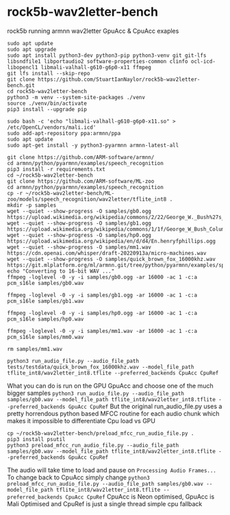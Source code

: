 # rock5b-wav2letter-bench
rock5b running armnn wav2letter GpuAcc &amp; CpuAcc exaples
```
sudo apt update 
sudo apt upgrade
sudo apt install python3-dev python3-pip python3-venv git git-lfs libsndfile1 libportaudio2 software-properties-common clinfo ocl-icd-libopencl1 libmali-valhall-g610-g6p0-x11 ffmpeg
git lfs install --skip-repo
git clone https://github.com/StuartIanNaylor/rock5b-wav2letter-bench.git
cd rock5b-wav2letter-bench
python3 -m venv --system-site-packages ./venv
source ./venv/bin/activate
pip3 install --upgrade pip

sudo bash -c 'echo "libmali-valhall-g610-g6p0-x11.so" > /etc/OpenCL/vendors/mali.icd'
sudo add-apt-repository ppa:armnn/ppa
sudo apt update
sudo apt-get install -y python3-pyarmnn armnn-latest-all

git clone https://github.com/ARM-software/armnn/
cd armnn/python/pyarmnn/examples/speech_recognition
pip3 install -r requirements.txt
cd ~/rock5b-wav2letter-bench
git clone https://github.com/ARM-software/ML-zoo
cd armnn/python/pyarmnn/examples/speech_recognition
cp -r ~/rock5b-wav2letter-bench/ML-zoo/models/speech_recognition/wav2letter/tflite_int8 .
mkdir -p samples
wget --quiet --show-progress -O samples/gb0.ogg https://upload.wikimedia.org/wikipedia/commons/2/22/George_W._Bush%27s_weekly_radio_address_%28November_1%2C_2008%29.oga
wget --quiet --show-progress -O samples/gb1.ogg https://upload.wikimedia.org/wikipedia/commons/1/1f/George_W_Bush_Columbia_FINAL.ogg
wget --quiet --show-progress -O samples/hp0.ogg https://upload.wikimedia.org/wikipedia/en/d/d4/En.henryfphillips.ogg
wget --quiet --show-progress -O samples/mm1.wav https://cdn.openai.com/whisper/draft-20220913a/micro-machines.wav
wget --quiet --show-progress -O samples/quick_brown_fox_16000khz.wav https://git.mlplatform.org/ml/armnn.git/tree/python/pyarmnn/examples/speech_recognition/tests/testdata/quick_brown_fox_16000khz.wav
echo "Converting to 16-bit WAV ..."
ffmpeg -loglevel -0 -y -i samples/gb0.ogg -ar 16000 -ac 1 -c:a pcm_s16le samples/gb0.wav

ffmpeg -loglevel -0 -y -i samples/gb1.ogg -ar 16000 -ac 1 -c:a pcm_s16le samples/gb1.wav

ffmpeg -loglevel -0 -y -i samples/hp0.ogg -ar 16000 -ac 1 -c:a pcm_s16le samples/hp0.wav

ffmpeg -loglevel -0 -y -i samples/mm1.wav -ar 16000 -ac 1 -c:a pcm_s16le samples/mm0.wav

rm samples/mm1.wav

python3 run_audio_file.py --audio_file_path tests/testdata/quick_brown_fox_16000khz.wav --model_file_path tflite_int8/wav2letter_int8.tflite --preferred_backends CpuAcc CpuRef
```
What you can do is run on the GPU GpuAcc and choose one of the much bigger samples
`python3 run_audio_file.py --audio_file_path samples/gb0.wav --model_file_path tflite_int8/wav2letter_int8.tflite --preferred_backends GpuAcc CpuRef`
But the original run_audio_file.py uses a pretty horrendous python based MFCC routine for each audio chunk which makes it impossible to differentiate Cpu load vs GPU

```
cp ~/rock5b-wav2letter-bench/preload_mfcc_run_audio_file.py .
pip3 install psutil
python3 preload_mfcc_run_audio_file.py --audio_file_path samples/gb0.wav --model_file_path tflite_int8/wav2letter_int8.tflite --preferred_backends GpuAcc CpuRef
```
The audio will take time to load and pause on `Processing Audio Frames...`
To change back to CpuAcc simply change
`python3 preload_mfcc_run_audio_file.py --audio_file_path samples/gb0.wav --model_file_path tflite_int8/wav2letter_int8.tflite --preferred_backends CpuAcc CpuRef`
CpuAcc is Neon optimised, GpuAcc is Mali Optimised and CpuRef is just a single thread simple cpu fallback



